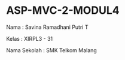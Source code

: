 # ASP-MVC-2-MODUL4

Nama : Savina Ramadhani Putri T 

Kelas : XIRPL3 - 31 

Nama Sekolah : SMK Telkom Malang
